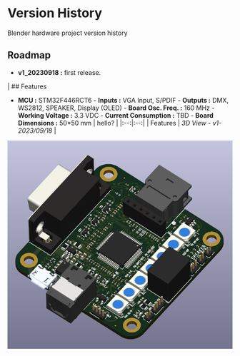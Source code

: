 # Version History

Blender hardware project version history

## Roadmap

- __v1_20230918 :__ first release.

| ## Features

- __MCU :__ STM32F446RCT6 - __Inputs :__ VGA Input, S/PDIF - __Outputs :__ DMX, WS2812, SPEAKER, Display (OLED) - __Board Osc. Freq. :__ 160 MHz - __Working Voltage :__ 3.3 VDC - __Current Consumption :__  TBD - __Board Dimensions :__ 50*50 mm | hello? | 
|:--:|:--:| 
| Features | *3D View - v1-2023/09/18* |

![_3DView_v1_20230918](https://github.com/mend0z0/Blender/blob/main/Hardware/_Sub_HW_Blender/v1_20230918/Released%20Folder/v1.0%20-%2020230918/Media%20Content/Picture/_3DView_Blender_v1.0.png)